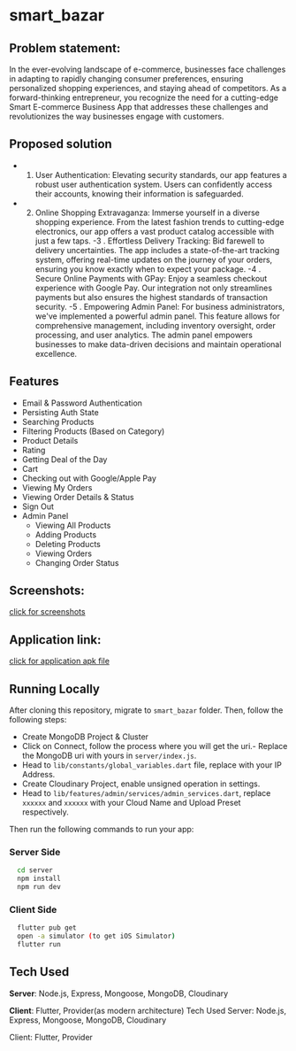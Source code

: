 # smart_bazar

## Problem statement:
In the ever-evolving landscape of e-commerce, businesses face challenges in adapting to rapidly changing consumer preferences, ensuring personalized shopping experiences, and staying ahead of competitors. As a forward-thinking entrepreneur, you recognize the need for a cutting-edge Smart E-commerce Business App that addresses these challenges and revolutionizes the way businesses engage with customers.

## Proposed solution
- 1. User Authentication:
Elevating security standards, our app features a robust user authentication system. Users can confidently access their accounts, knowing their information is safeguarded.
- 2. Online Shopping Extravaganza:
Immerse yourself in a diverse shopping experience. From the latest fashion trends to cutting-edge electronics, our app offers a vast product catalog accessible with just a few taps.
-3 . Effortless Delivery Tracking:
Bid farewell to delivery uncertainties. The app includes a state-of-the-art tracking system, offering real-time updates on the journey of your orders, ensuring you know exactly when to expect your package.
-4 . Secure Online Payments with GPay:
Enjoy a seamless checkout experience with Google Pay. Our integration not only streamlines payments but also ensures the highest standards of transaction security.
-5 . Empowering Admin Panel:
For business administrators, we've implemented a powerful admin panel. This feature allows for comprehensive management, including inventory oversight, order processing, and user analytics. The admin panel empowers businesses to make data-driven decisions and maintain operational excellence.

## Features
- Email & Password Authentication
- Persisting Auth State
- Searching Products
- Filtering Products (Based on Category)
- Product Details
- Rating
- Getting Deal of the Day
- Cart
- Checking out with Google/Apple Pay
- Viewing My Orders
- Viewing Order Details & Status
- Sign Out
- Admin Panel
    - Viewing All Products
    - Adding Products
    - Deleting Products
    - Viewing Orders
    - Changing Order Status

## Screenshots:
[click for screenshots](https://drive.google.com/drive/folders/1nVVZXwyh3r89mhLSesX4pxipC1KSQ-q1?usp=drive_link)

## Application link:
[click for application apk file](https://drive.google.com/drive/folders/13nx-18zfttY0OvdCS-6yPsMi-Ky6quga?usp=drive_link)

## Running Locally
After cloning this repository, migrate to ```smart_bazar``` folder. Then, follow the following steps:
- Create MongoDB Project & Cluster
- Click on Connect, follow the process where you will get the uri.- Replace the MongoDB uri with yours in ```server/index.js```.
- Head to ```lib/constants/global_variables.dart``` file, replace <yourip> with your IP Address. 
- Create Cloudinary Project, enable unsigned operation in settings.
- Head to ```lib/features/admin/services/admin_services.dart```, replace ```xxxxxx``` and ```xxxxxx``` with your Cloud Name and Upload Preset respectively.

Then run the following commands to run your app:

### Server Side
```bash
  cd server
  npm install
  npm run dev 
```

### Client Side
```bash
  flutter pub get
  open -a simulator (to get iOS Simulator)
  flutter run
```

## Tech Used
**Server**: Node.js, Express, Mongoose, MongoDB, Cloudinary

**Client**: Flutter, Provider(as modern architecture)
Tech Used
Server: Node.js, Express, Mongoose, MongoDB, Cloudinary

Client: Flutter, Provider

